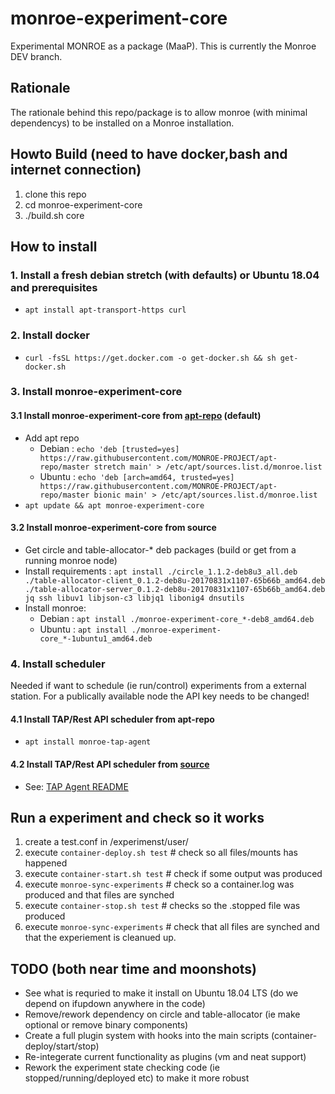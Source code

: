 # monroe-experiment-core
Experimental MONROE as a package (MaaP).
This is currently the Monroe DEV branch.

## Rationale
The rationale behind this repo/package is to allow monroe (with minimal dependencys) to be installed on a Monroe installation.

## Howto Build (need to have docker,bash and internet connection)
1.  clone this repo
2.  cd monroe-experiment-core
3.  ./build.sh core


## How to install
### 1. Install a fresh debian stretch (with defaults) or Ubuntu 18.04 and prerequisites
*   ```apt install apt-transport-https curl```
### 2. Install docker
*   ```curl -fsSL https://get.docker.com -o get-docker.sh && sh get-docker.sh```
### 3. Install monroe-experiment-core
#### 3.1 Install monroe-experiment-core from [apt-repo](https://github.com/MONROE-PROJECT/apt-repo/) (default)
*   Add apt repo
    *   Debian : ```echo 'deb [trusted=yes] https://raw.githubusercontent.com/MONROE-PROJECT/apt-repo/master stretch main' > /etc/apt/sources.list.d/monroe.list```
    *   Ubuntu : ```echo 'deb [arch=amd64, trusted=yes] https://raw.githubusercontent.com/MONROE-PROJECT/apt-repo/master bionic main' > /etc/apt/sources.list.d/monroe.list```
*   ```apt update && apt monroe-experiment-core```
#### 3.2 Install monroe-experiment-core from source
*   Get circle and table-allocator-* deb packages (build or get from a running monroe node)
*   Install requirements : ```apt install ./circle_1.1.2-deb8u3_all.deb ./table-allocator-client_0.1.2-deb8u-20170831x1107-65b66b_amd64.deb ./table-allocator-server_0.1.2-deb8u-20170831x1107-65b66b_amd64.deb jq ssh libuv1 libjson-c3 libjq1 libonig4 dnsutils```
*   Install monroe:
    *   Debian : ```apt install ./monroe-experiment-core_*-deb8_amd64.deb```
    *   Ubuntu : ```apt install ./monroe-experiment-core_*-1ubuntu1_amd64.deb```
### 4. Install scheduler
Needed if want to schedule (ie run/control) experiments from a external station.
For a publically available node the API key needs to be changed!
#### 4.1 Install TAP/Rest API scheduler from apt-repo
*   ```apt install monroe-tap-agent```
#### 4.2 Install TAP/Rest API scheduler from [source](https://github.com/MONROE-PROJECT/monroe-experiment-core/blob/master/schedulers/tap-agent/)
*   See: [TAP Agent README](https://github.com/MONROE-PROJECT/monroe-experiment-core/blob/master/schedulers/tap-agent/README.md)

## Run a experiment and check so it works
1.  create a test.conf in /experimenst/user/
2.  execute ```container-deploy.sh test``` # check so all files/mounts has happened
3.  execute ```container-start.sh test``` # check if some output was produced
4.  execute ```monroe-sync-experiments``` # check so a container.log was produced and that files are synched
5.  execute ```container-stop.sh test``` # checks so the .stopped file was produced
6.  execute ```monroe-sync-experiments``` # check that all files are synched and that the experiement is cleanued up.

## TODO (both near time and moonshots)
*   See what is requried to make it install on Ubuntu 18.04 LTS (do we depend on ifupdown anywhere in the code)
*   Remove/rework dependency on circle and table-allocator (ie make optional or remove binary components)
*   Create a full plugin system with hooks into the main scripts (container-deploy/start/stop)
*   Re-integerate current functionality as plugins (vm and neat support)
*   Rework the experiment state checking code (ie stopped/running/deployed etc) to make it more robust
